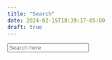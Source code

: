 ```yaml
---
title: "Search"
date: 2024-02-15T18:39:17-05:00
draft: true
---
```


<!-- Widget JavaScript bundle -->
<script src="https://cloud.google.com/ai/gen-app-builder/client?hl=en_GB"></script>

<!-- Search widget element is not visible by default -->
<gen-search-widget
  configId="5d106d06-fe17-4a26-ad53-19a84e72004b"
  triggerId="searchWidgetTrigger">
</gen-search-widget>

<!-- Element that opens the widget on click. It does not have to be an input -->
<input placeholder="Search here" id="searchWidgetTrigger" />